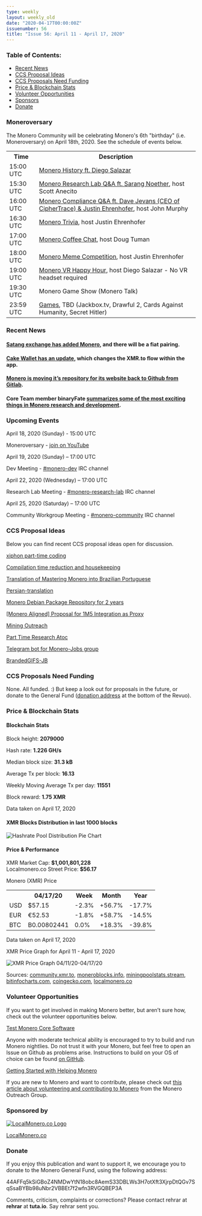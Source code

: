 ```yaml
---
type: weekly
layout: weekly_old
date: "2020-04-17T00:00:00Z"
issuenumber: 56
title: "Issue 56: April 11 - April 17, 2020"
---
```


<h3>Table of Contents:</h3>
<ul class="contents">
    <li><a href="#news">Recent News</a></li>
    <li><a href="#ideas">CCS Proposal Ideas</a></li>
    <li><a href="#proposals">CCS Proposals Need Funding</a></li>
    <li><a href="#stats">Price & Blockchain Stats</a></li>
    <li><a href="#volunteer">Volunteer Opportunities</a></li>
    <li><a href="#sponsor">Sponsors</a></li>
    <li><a href="#donate">Donate</a></li>
</ul>

<h3 id="moneroversary">Moneroversary</h3>

The Monero Community will be celebrating Monero's 6th "birthday" (i.e. Moneroversary) on April 18th, 2020. See the schedule of events below.

<table class="moneroversary-table">
  <tr class="row1">
    <th>Time</th>
    <th>Description</th>
  </tr>
  <tr>
    <td data-th="Time">15:00 UTC</td>
    <td data-th="Description"><a href="https://www.youtube.com/watch?v=YigNWkXJk48" target="_blank">Monero History ft. Diego Salazar</a></td>
  </tr>
  <tr class="row3">
    <td data-th="Time">15:30 UTC</td>
    <td data-th="Description"><a href="https://www.youtube.com/watch?v=YigNWkXJk48" target="_blank">Monero Research Lab Q&A ft. Sarang Noether</a>, host Scott Anecito</td>
  </tr>
  <tr>
    <td data-th="Time">16:00 UTC</td>
      <td data-th="Description"><a href="https://www.youtube.com/watch?v=YigNWkXJk48" target="_blank">Monero Compliance Q&A ft. Dave Jevans (CEO of CipherTrace) & Justin Ehrenhofer</a>, host John Murphy</td>
  </tr>
  <tr class="row3">
    <td data-th="Time">16:30 UTC</td>
      <td data-th="Description"><a href="https://www.youtube.com/watch?v=YigNWkXJk48" target="_blank">Monero Trivia</a>, host Justin Ehrenhofer</td>
  </tr>
  <tr>
    <td data-th="Time">17:00 UTC</td>
      <td data-th="Description"><a href="https://www.youtube.com/watch?v=YigNWkXJk48" target="_blank">Monero Coffee Chat</a>, host Doug Tuman</td>
  </tr>
  <tr class="row3">
    <td data-th="Time">18:00 UTC</td>
      <td data-th="Description"><a href="https://www.youtube.com/watch?v=YigNWkXJk48" target="_blank">Monero Meme Competition</a>, host Justin Ehrenhofer</td>
  </tr>
  <tr>
    <td data-th="Time">19:00 UTC</td>
      <td data-th="Description"><a href="http://hub.link/ktcMqWR" target="_blank">Monero VR Happy Hour</a>, host Diego Salazar - No VR headset required</td>
  </tr>
  <tr class="row3">
    <td data-th="Time">19:30 UTC</td>
    <td data-th="Description">Monero Game Show (Monero Talk)</td>
  </tr>
  <tr>
    <td data-th="Time">23:59 UTC</td>
      <td data-th="Description"><a href="https://www.youtube.com/watch?v=aPAA3A7Z4HI" target="_blank">Games</a>, TBD (Jackbox.tv, Drawful 2, Cards Against Humanity, Secret Hitler)</td>
  </tr>
</table>

<h3 id="news">Recent News</h3>

<div class="newsbyte">
    <h4><a href="https://www.reddit.com/r/Monero/comments/fzyq1p/satang_exchange_has_added_monero/" target="_blank">Satang exchange has added Monero</a>, and there will be a fiat pairing.</h4>
</div>

<div class="newsbyte">
    <h4><a href="https://www.reddit.com/r/Monero/comments/g0w0f7/update_cake_wallet_for_ios_version_3128_a_change/" target="_blank">Cake Wallet has an update</a>, which changes the XMR.to flow within the app.</h4>
</div>

<div class="newsbyte">
    <h4><a href="https://web.getmonero.org/2020/04/13/migration-github.html" target="_blank">Monero is moving it’s repository for its website back to Github from Gitlab</a>.</h4>
</div>

<div class="newsbyte">
    <h4>Core Team member binaryFate <a href="https://twitter.com/binaryFate/status/1250496394634366978" target="_blank">summarizes some of the most exciting things in Monero research and development</a>.</h4>
</div>

<h3 id="events">Upcoming Events</h3>

<div class="event">
    <p class="date" markdown="1">April 18, 2020 (Sunday) - 15:00 UTC</p>
    <p markdown="1">Moneroversary - <a href="https://www.youtube.com/watch?v=YigNWkXJk48" target="_blank">join on YouTube</a></p>
</div>

<div class="event">
    <p class="date" markdown="1">April 19, 2020 (Sunday) – 17:00 UTC</p>
    <p markdown="1">Dev Meeting - <a href="irc://chat.freenode.net/#monero-dev" target="_blank">#monero-dev</a> IRC channel</p>
</div>

<div class="event">
    <p class="date" markdown="1">April 22, 2020 (Wednesday) – 17:00 UTC</p>
    <p markdown="1">Research Lab Meeting - <a href="irc://chat.freenode.net/#monero-research-lab" target="_blank">#monero-research-lab</a> IRC channel</p>
</div>

<div class="event">
    <p class="date" markdown="1">April 25, 2020 (Saturday) – 17:00 UTC</p>
    <p markdown="1">Community Workgroup Meeting - <a href="irc://chat.freenode.net/#monero-community" target="_blank">#monero-community</a> IRC channel</p>
</div>

<h3 id="ideas">CCS Proposal Ideas</h3>

<p>Below you can find recent CCS proposal ideas open for discussion.</p>

<div class="proposal">
<p><a href="https://repo.getmonero.org/monero-project/ccs-proposals/-/merge_requests/139" target="_blank">xiphon part-time coding</a></p>
</div>

<div class="proposal">
<p><a href="https://repo.getmonero.org/monero-project/ccs-proposals/-/merge_requests/138" target="_blank">Compilation time reduction and housekeeping</a></p>
</div>

<div class="proposal">
<p><a href="https://repo.getmonero.org/monero-project/ccs-proposals/-/merge_requests/137" target="_blank">Translation of Mastering Monero into Brazilian Portuguese</a></p>
</div>

<div class="proposal">
<p><a href="https://repo.getmonero.org/monero-project/ccs-proposals/-/merge_requests/132" target="_blank">Persian-translation</a></p>
</div>

<div class="proposal">
<p><a href="https://repo.getmonero.org/monero-project/ccs-proposals/-/merge_requests/130" target="_blank">Monero Debian Package Repository for 2 years</a></p>
</div>

<div class="proposal">
<p><a href="https://repo.getmonero.org/monero-project/ccs-proposals/-/merge_requests/127" target="_blank">[Monero Aligned] Proposal for 1M5 Integration as Proxy</a></p>
</div>

<div class="proposal">
<p><a href="https://repo.getmonero.org/monero-project/ccs-proposals/merge_requests/124" target="_blank">Mining Outreach</a></p>
</div>

<div class="proposal">
<p><a href="https://repo.getmonero.org/monero-project/ccs-proposals/merge_requests/120" target="_blank">Part Time Research Atoc</a></p>
</div>

<div class="proposal">
<p><a href="https://repo.getmonero.org/monero-project/ccs-proposals/merge_requests/91" target="_blank">Telegram bot for Monero-Jobs group</a></p>
</div>

<div class="proposal">
<p><a href="https://repo.getmonero.org/monero-project/ccs-proposals/merge_requests/88" target="_blank">BrandedGIFS-JB</a></p>
</div>

<h3 id="proposals">CCS Proposals Need Funding</h3>

None. All funded. :) But keep a look out for proposals in the future, or donate to the General Fund (<a href="#donate">donation address</a> at the bottom of the Revuo).

<h3 id="stats">Price & Blockchain Stats</h3>

<h4 class="stat">Blockchain Stats</h4>

<div class="bcstats">
    <p>Block height: <b>2079000</b></p>
    <p>Hash rate: <b>1.226 GH/s</b></p>
    <p>Median block size: <b>31.3 kB</b></p>
    <p>Average Tx per block: <b>16.13</b></p>
    <p>Weekly Moving Average Tx per day: <b>11551</b></p>
    <p>Block reward: <b>1.75 XMR</b></p>
</div>
<p class="note">Data taken on April 17, 2020</p>

<h4 class="stat">XMR Blocks Distribution in last 1000 blocks</h4>
<p><img src="/img/hashrate-pool-distribution-0417.png" alt="Hashrate Pool Distribution Pie Chart"/></p>

<h4 class="stat">Price & Performance</h4>

<div class="price-intro">XMR Market Cap: <b>$1,001,801,228</b><br>Localmonero.co Street Price: <b>$56.17</b></div>

<p class="table-title">Monero (XMR) Price</p>
<table class="price-table">
  <tr class="row1">
    <th></th>
    <th>04/17/20</th>
    <th>Week</th>
    <th>Month</th>
    <th>Year</th>
  </tr>
  <tr>
    <td data-th="XMR to">USD</td>
    <td data-th="04/17/20">$57.15</td>
    <td data-th="Week" class="red">-2.3%</td>
    <td data-th="Month" class="green">+56.7%</td>
    <td data-th="Year" class="red">-17.7%</td>
  </tr>
  <tr class="row3">
    <td data-th="XMR to">EUR</td>
    <td data-th="04/17/20">€52.53</td>
    <td data-th="Week" class="red">-1.8%</td>
    <td data-th="Month" class="green">+58.7%</td>
    <td data-th="Year" class="red">-14.5%</td>
  </tr>
  <tr>
    <td data-th="XMR to">BTC</td>
    <td data-th="04/17/20">B0.00802441</td>
    <td data-th="Week" class="green">0.0%</td>
    <td data-th="Month" class="green">+18.3%</td>
    <td data-th="Year" class="red">-39.8%</td>
  </tr>
</table>
<p class="note">Data taken on April 17, 2020</p>

<p class="table-title">XMR Price Graph for April 11 - April 17, 2020</p>

![XMR Price Graph 04/11/20-04/17/20](/img/weekly-chart-0417.png "XMR Price Graph 04/11/20-04/17/20") 

Sources: <a href="https://community.xmr.to/explorer/mainnet/" target="_blank">community.xmr.to</a>, <a href="https://moneroblocks.info/stats/transaction-stats" target="_blank">moneroblocks.info</a>, <a href="https://miningpoolstats.stream/monero" target="_blank">miningpoolstats.stream</a>, <a href="https://bitinfocharts.com/monero/" target="_blank">bitinfocharts.com</a>, <a href="https://www.coingecko.com/" target="_blank">coingecko.com</a>, <a href="https://localmonero.co/" target="_blank">localmonero.co</a>

<h3 id="volunteer">Volunteer Opportunities</h3>

<p>If you want to get involved in making Monero better, but aren’t sure how, check out the volunteer opportunities below.</p>

<div class="newsbyte">
    <p class="date"><a href="https://github.com/monero-project/monero" target="_blank">Test Monero Core Software</a></p>
    <p>Anyone with moderate technical ability is encouraged to try to build and run Monero nightlies. Do not trust it with your Monero, but feel free to open an Issue on Github as problems arise. Instructions to build on your OS of choice can be found <a href="https://github.com/monero-project/monero#compiling-monero-from-source" target="_blank">on GitHub</a>. </p>
</div>

<div class="newsbyte">
    <p class="date"><a href="https://github.com/monero-project/monero" target="_blank">Getting Started with Helping Monero</a></p>
    <p>If you are new to Monero and want to contribute, please check out <a href="https://www.monerooutreach.org/stories/getting-started-helping-monero.php" target="_blank">this article about volunteering and contributing to Monero</a> from the Monero Outreach Group. </p>
</div>

<h3 id="sponsor">Sponsored by</h3>

<p><a href="https://localmonero.co/" target="_blank"><img src="/img/localmonero-logo.png" alt="LocalMonero.co Logo" class="localmonero"></a></p>

<p class="text-center"><a href="https://localmonero.co/" target="_blank">LocalMonero.co</a></p>

<h3 id="donate">Donate</h3>

<p markdown="1">If you enjoy this publication and want to support it, we encourage you to donate to the Monero General Fund, using the following address:</p>

<p class="address" markdown="1">44AFFq5kSiGBoZ4NMDwYtN18obc8AemS33DBLWs3H7otXft3XjrpDtQGv7SqSsaBYBb98uNbr2VBBEt7f2wfn3RVGQBEP3A</p>

<!--p><a href="monero:44AFFq5kSiGBoZ4NMDwYtN18obc8AemS33DBLWs3H7otXft3XjrpDtQGv7SqSsaBYBb98uNbr2VBBEt7f2wfn3RVGQBEP3A" class="qr"><img src="/img/donate-monero.png"></a></p-->

Comments, criticism, complaints or corrections? Please contact rehrar at **rehrar** at **tuta.io**. Say rehrar sent you.